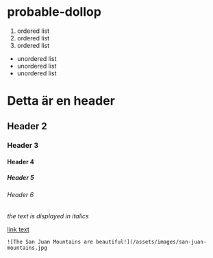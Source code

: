 # probable-dollop

1. ordered list
2. ordered list
3. ordered list

* unordered list
* unordered list
* unordered list

# Detta är en header
## Header 2
### Header 3
#### Header 4
##### Header 5
###### Header 6

*the text is displayed in italics*

[link text](http://example.com)

`![The San Juan Mountains are beautiful!](/assets/images/san-juan-mountains.jpg`
